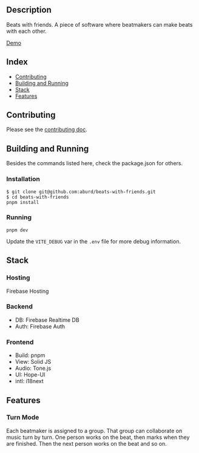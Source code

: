 ## Description

Beats with friends. A piece of software where beatmakers can make beats with each other.

[Demo](https://beat-with-friends.web.app)

## Index

- [Contributing](#contributing)
- [Building and Running](#building-and-running)
- [Stack](#stack)
- [Features](#features)

## Contributing

Please see the [contributing doc](https://github.com/aburd/beats-with-friends/blob/master/doc/CONTRIBUTING.md).

## Building and Running

Besides the commands listed here, check the package.json for others.

### Installation

```
$ git clone git@github.com:aburd/beats-with-friends.git
$ cd beats-with-friends
pnpm install
```

### Running

```
pnpm dev
```

Update the `VITE_DEBUG` var in the `.env` file for more debug information.

## Stack

### Hosting

Firebase Hosting

### Backend

- DB: Firebase Realtime DB
- Auth: Firebase Auth

### Frontend

- Build: pnpm
- View: Solid JS
- Audio: Tone.js
- UI: Hope-UI
- intl: i18next

## Features

### Turn Mode

Each beatmaker is assigned to a group. That group can collaborate on music turn by turn.
One person works on the beat, then marks when they are finished. Then the next person works on the beat and so on.
